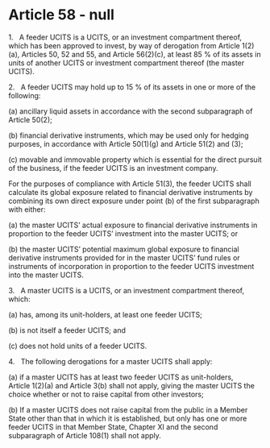 # Article 58 - null


1.   A feeder UCITS is a UCITS, or an investment compartment thereof, which has been approved to invest, by way of derogation from Article 1(2)(a), Articles 50, 52 and 55, and Article 56(2)(c), at least 85 % of its assets in units of another UCITS or investment compartment thereof (the master UCITS).

2.   A feeder UCITS may hold up to 15 % of its assets in one or more of the following:

(a) ancillary liquid assets in accordance with the second subparagraph of Article 50(2);

(b) financial derivative instruments, which may be used only for hedging purposes, in accordance with Article 50(1)(g) and Article 51(2) and (3);

(c) movable and immovable property which is essential for the direct pursuit of the business, if the feeder UCITS is an investment company.

For the purposes of compliance with Article 51(3), the feeder UCITS shall calculate its global exposure related to financial derivative instruments by combining its own direct exposure under point (b) of the first subparagraph with either:

(a) the master UCITS’ actual exposure to financial derivative instruments in proportion to the feeder UCITS’ investment into the master UCITS; or

(b) the master UCITS’ potential maximum global exposure to financial derivative instruments provided for in the master UCITS’ fund rules or instruments of incorporation in proportion to the feeder UCITS investment into the master UCITS.

3.   A master UCITS is a UCITS, or an investment compartment thereof, which:

(a) has, among its unit-holders, at least one feeder UCITS;

(b) is not itself a feeder UCITS; and

(c) does not hold units of a feeder UCITS.

4.   The following derogations for a master UCITS shall apply:

(a) if a master UCITS has at least two feeder UCITS as unit-holders, Article 1(2)(a) and Article 3(b) shall not apply, giving the master UCITS the choice whether or not to raise capital from other investors;

(b) If a master UCITS does not raise capital from the public in a Member State other than that in which it is established, but only has one or more feeder UCITS in that Member State, Chapter XI and the second subparagraph of Article 108(1) shall not apply.
